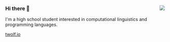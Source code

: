 ### 
<img align='right' src="https://github-readme-stats.vercel.app/api?username=tylerwolf35&show_icons=true&theme=dark">

### Hi there 👋
I'm a high school student interested in computational linguistics and programming languages.
  
[twolf.io](https://twolf.io)
</a>
